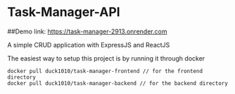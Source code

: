 # Task-Manager-API
##Demo link: https://task-manager-2913.onrender.com

A simple CRUD application with ExpressJS and ReactJS

The easiest way to setup this project is by running it through docker
```
docker pull duck1010/task-manager-frontend // for the frontend directory
docker pull duck1010/task-manager-backend // for the backend directory
```

